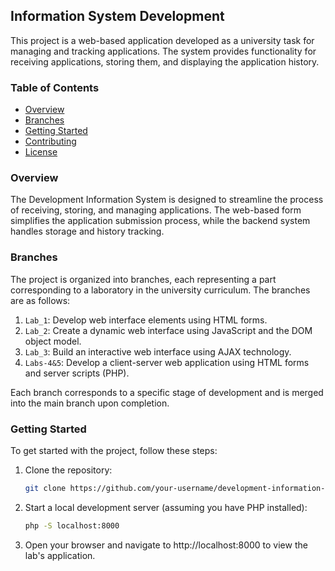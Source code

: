 ## Information System Development

This project is a web-based application developed as a university task for managing and tracking applications. The system provides functionality for receiving applications, storing them, and displaying the application history.

### Table of Contents

- [Overview](#overview)
- [Branches](#branches)
- [Getting Started](#getting-started)
- [Contributing](#contributing)
- [License](#license)

### Overview

The Development Information System is designed to streamline the process of receiving, storing, and managing applications. The web-based form simplifies the application submission process, while the backend system handles storage and history tracking.

### Branches

The project is organized into branches, each representing a part corresponding to a laboratory in the university curriculum. The branches are as follows:

1. `Lab_1`: Develop web interface elements using HTML forms.
2. `Lab_2`: Create a dynamic web interface using JavaScript and the DOM object model.
3. `Lab_3`: Build an interactive web interface using AJAX technology.
4. `Labs-4&5`: Develop a client-server web application using HTML forms and server scripts (PHP).

Each branch corresponds to a specific stage of development and is merged into the main branch upon completion.

### Getting Started

To get started with the project, follow these steps:

1. Clone the repository:

   ```bash
   git clone https://github.com/your-username/development-information-system.git

2. Start a local development server (assuming you have PHP installed):

   ```bash
   php -S localhost:8000

3. Open your browser and navigate to http://localhost:8000 to view the lab's application.
